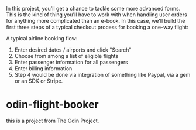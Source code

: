 
In this project, you'll get a chance to tackle some more advanced forms. This is the kind of thing you'll have to work with when handling user orders for anything more complicated than an e-book. In this case, we'll build the first three steps of a typical checkout process for booking a one-way flight:

A typical airline booking flow:

1. Enter desired dates / airports and click "Search"
2. Choose from among a list of eligible flights
3. Enter passenger information for all passengers
4. Enter billing information
5. Step 4 would be done via integration of something like Paypal, via a gem or an SDK or Stripe.

# odin-flight-booker
this is a project from The Odin Project.

